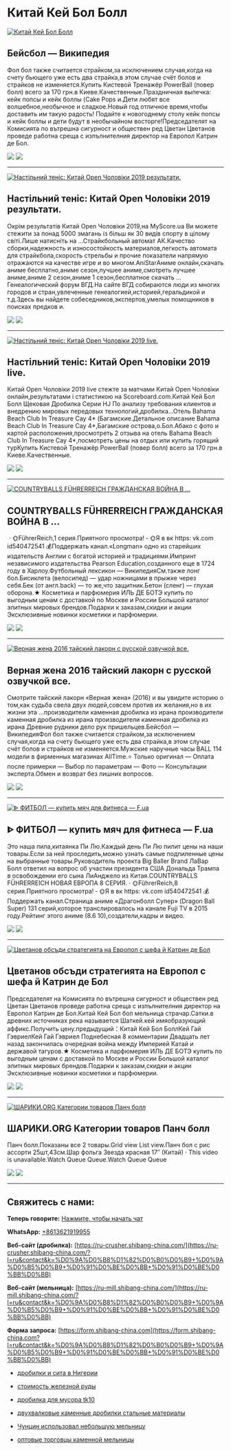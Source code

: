# Китай Кей Бол Болл

<a href="https://swt.shibang-china.com/?l=ru&img&k=%D0%9A%D0%B8%D1%82%D0%B0%D0%B9+%D0%9A%D0%B5%D0%B9+%D0%91%D0%BE%D0%BB+%D0%91%D0%BE%D0%BB%D0%BB" target="_blank">![Китай Кей Бол Болл](http://static.shibang-china.com/all-800x300/398.jpg)</a>

## Бейсбол — Википедия
Фол бол также считается страйком,за исключением случая,когда на счету бьющего уже есть два страйка,в этом случае счёт болов и страйков не изменяется.Купить Кистевой Тренажёр PowerBall (повер болл) всего за 170 грн.в Киеве.Качественные.Праздничная выпечка: кейк попсы и кейк боллы (Cake Pops и.Дети любят все волшебное,необычное и сладкое.Новый год отличное время,чтобы доставить им такую радость! Подайте к новогоднему столу кейк попсы и кейк боллы и дети будут в необычайном восторге!Председателят на Комисията по вътрешна сигурност и обществен ред Цветан Цветанов проведе работна среща с изпълнителния директор на Европол Катрин де Бол.


<a href="https://whatsapp.shibangsoft.com/WhatsApp.php" target="_blank" title="WhatsApp">![](http://static.shibang-china.com/icon/whatsapp.png)</a> <a href="https://swt.shibang-china.com/?l=ru&icon&k=%D0%9A%D0%B8%D1%82%D0%B0%D0%B9+%D0%9A%D0%B5%D0%B9+%D0%91%D0%BE%D0%BB+%D0%91%D0%BE%D0%BB%D0%BB" target="_blank">![](http://static.shibang-china.com/icon/chat-ru.png)</a>

---

<a href="https://swt.shibang-china.com/?l=ru&img&k=%D0%9A%D0%B8%D1%82%D0%B0%D0%B9+%D0%9A%D0%B5%D0%B9+%D0%91%D0%BE%D0%BB+%D0%91%D0%BE%D0%BB%D0%BB" target="_blank">![Настільний теніс: Китай Open Чоловіки 2019 результати.](http://static.shibang-china.com/all-800x300/1498.jpg)</a>

## Настільний теніс: Китай Open Чоловіки 2019 результати.
Окрім результатів Китай Open Чоловіки 2019,на MyScore.ua Ви можете стежити за понад 5000 змагань із більш як 30 видів спорту в цілому світі.Лише натисніть на …Страйкбольный автомат АК.Качество сборки,надежность и износостойкость материалов,легкость автомата для страйкбола,скорость стрельбы и прочие показатели напрямую отражаются на качестве игре и во многом.AniStarАниме онлайн,скачать аниме бесплатно,аниме сезон,лучшее аниме,смотреть лучшее аниме,аниме 2 сезон,аниме 1 сезон,бесплатное скачать …Генеалогический форум ВГД.На сайте ВГД собираются люди из многих городов и стран,увлеченные генеалогией,историей,геральдикой и т.д.Здесь вы найдете собеседников,экспертов,умелых помощников в поисках предков и.


<a href="https://whatsapp.shibangsoft.com/WhatsApp.php" target="_blank" title="WhatsApp">![](http://static.shibang-china.com/icon/whatsapp.png)</a> <a href="https://swt.shibang-china.com/?l=ru&icon&k=%D0%9A%D0%B8%D1%82%D0%B0%D0%B9+%D0%9A%D0%B5%D0%B9+%D0%91%D0%BE%D0%BB+%D0%91%D0%BE%D0%BB%D0%BB" target="_blank">![](http://static.shibang-china.com/icon/chat-ru.png)</a>

---

<a href="https://swt.shibang-china.com/?l=ru&img&k=%D0%9A%D0%B8%D1%82%D0%B0%D0%B9+%D0%9A%D0%B5%D0%B9+%D0%91%D0%BE%D0%BB+%D0%91%D0%BE%D0%BB%D0%BB" target="_blank">![Настільний теніс: Китай Open Чоловіки 2019 live.](http://static.shibang-china.com/all-800x300/265.jpg)</a>

## Настільний теніс: Китай Open Чоловіки 2019 live.
Китай Open Чоловіки 2019 live стежте за матчами Китай Open Чоловіки онлайн,результатами і статистикою на Scoreboard.com.Китай Кей Бол Болл Щековая Дробилка Серии HJ По анализу требования клиентов и внедрению мировых передовых технологий,дробилка…Отель Bahama Beach Club In Treasure Cay 4* (Багамские.Детальное описание Bahama Beach Club In Treasure Cay 4*,Багамские острова,о.Бол.Абако c фото и картой расположения,просмотреть 2 отзыва на отель Bahama Beach Club In Treasure Cay 4*,посмотреть цены на отдых или купить горящий турКупить Кистевой Тренажёр PowerBall (повер болл) всего за 170 грн.в Киеве.Качественные.


<a href="https://whatsapp.shibangsoft.com/WhatsApp.php" target="_blank" title="WhatsApp">![](http://static.shibang-china.com/icon/whatsapp.png)</a> <a href="https://swt.shibang-china.com/?l=ru&icon&k=%D0%9A%D0%B8%D1%82%D0%B0%D0%B9+%D0%9A%D0%B5%D0%B9+%D0%91%D0%BE%D0%BB+%D0%91%D0%BE%D0%BB%D0%BB" target="_blank">![](http://static.shibang-china.com/icon/chat-ru.png)</a>

---

<a href="https://swt.shibang-china.com/?l=ru&img&k=%D0%9A%D0%B8%D1%82%D0%B0%D0%B9+%D0%9A%D0%B5%D0%B9+%D0%91%D0%BE%D0%BB+%D0%91%D0%BE%D0%BB%D0%BB" target="_blank">![COUNTRYBALLS F&#220;HRERREICH ГРАЖДАНСКАЯ ВОЙНА В …](http://static.shibang-china.com/all-800x300/873.jpg)</a>

## COUNTRYBALLS F&#220;HRERREICH ГРАЖДАНСКАЯ ВОЙНА В …
&nbsp;&#0183;&#32;🌞F&#252;hrerReich,1 серия.Приятного просмотра!  ‐  🌞Я в вк https: vk.com id540472541 💰Поддержать канал.&#171;Longman&#187; одно из старейших издательств Англии с богатой историей и традициями.Импринт независимого издательства Pearson Education,созданного еще в 1724 году в Харлоу.Футбольный лексикон — ВикипедияСм.также лонг бол.Бисиклета (велосипед) — удар ножницами в прыжке через себя.Бек (от англ.back) — то же,что защитник.Бетон (сленг) — глухая оборона.★ Косметика и парфюмерия ИЛЬ ДЕ БОТЭ купить по выгодным ценам с доставкой по Москве и России Большой каталог элитных мировых брендов.Подарки к заказам,скидки и акции Эксклюзивные новинки косметики и парфюмерии.


<a href="https://whatsapp.shibangsoft.com/WhatsApp.php" target="_blank" title="WhatsApp">![](http://static.shibang-china.com/icon/whatsapp.png)</a> <a href="https://swt.shibang-china.com/?l=ru&icon&k=%D0%9A%D0%B8%D1%82%D0%B0%D0%B9+%D0%9A%D0%B5%D0%B9+%D0%91%D0%BE%D0%BB+%D0%91%D0%BE%D0%BB%D0%BB" target="_blank">![](http://static.shibang-china.com/icon/chat-ru.png)</a>

---

<a href="https://swt.shibang-china.com/?l=ru&img&k=%D0%9A%D0%B8%D1%82%D0%B0%D0%B9+%D0%9A%D0%B5%D0%B9+%D0%91%D0%BE%D0%BB+%D0%91%D0%BE%D0%BB%D0%BB" target="_blank">![Верная жена 2016 тайский лакорн с русской озвучкой все.](http://static.shibang-china.com/all-800x300/84.jpg)</a>

## Верная жена 2016 тайский лакорн с русской озвучкой все.
Смотрите тайский лакорн &#171;Верная жена&#187; (2016) и вы увидите историю о том,как судьба свела двух людей,совсем против их желания,но в их жизни эта …производители каменная дробилка из ирана производители каменная дробилка из ирана производители каменная дробилка из ирана Древние рудники дело рук пришельцев.Бейсбол — ВикипедияФол бол также считается страйком,за исключением случая,когда на счету бьющего уже есть два страйка,в этом случае счёт болов и страйков не изменяется.Мужские наручные часы BALL 114 модели в фирменных магазинах AllTime.⭐ Только оригинал — Оплата после примерки — Выбор по параметрам — Фото — Консультации эксперта.Обмен и возврат без лишних вопросов.


<a href="https://whatsapp.shibangsoft.com/WhatsApp.php" target="_blank" title="WhatsApp">![](http://static.shibang-china.com/icon/whatsapp.png)</a> <a href="https://swt.shibang-china.com/?l=ru&icon&k=%D0%9A%D0%B8%D1%82%D0%B0%D0%B9+%D0%9A%D0%B5%D0%B9+%D0%91%D0%BE%D0%BB+%D0%91%D0%BE%D0%BB%D0%BB" target="_blank">![](http://static.shibang-china.com/icon/chat-ru.png)</a>

---

<a href="https://swt.shibang-china.com/?l=ru&img&k=%D0%9A%D0%B8%D1%82%D0%B0%D0%B9+%D0%9A%D0%B5%D0%B9+%D0%91%D0%BE%D0%BB+%D0%91%D0%BE%D0%BB%D0%BB" target="_blank">![ᐈ ФИТБОЛ — купить мяч для фитнеса — F.ua](http://static.shibang-china.com/all-800x300/342.jpg)</a>

## ᐈ ФИТБОЛ — купить мяч для фитнеса — F.ua
Это наша пила,китаянка Пи Лю.Каждый день Пи Лю пилит цены на наши товары.Если за ней проследить,можно узнать самые подпиленные цены на выбранные товары.Руководитель проекта Big Baller Brand ЛаВар Болл ответил на вопрос об участии президента США Дональда Трампа в освобождении его сына ЛиАнджело из Китая.COUNTRYBALLS F&#220;HRERREICH НОВАЯ ЕВРОПА 8 СЕРИЯ.&nbsp;&#0183;&#32;🌞F&#252;hrerReich,8 серия.Приятного просмотра!  ‐  🌞Я в вк https: vk.com id540472541 💰Поддержать канал.Страница аниме &#171;Драгонболл Супер&#187; (Dragon Ball Super) 131 серий,которое транслировалось на канале Fuji TV в 2015 году.Рейтинг этого аниме (8.6 10),создатели,кадры и видео.


<a href="https://whatsapp.shibangsoft.com/WhatsApp.php" target="_blank" title="WhatsApp">![](http://static.shibang-china.com/icon/whatsapp.png)</a> <a href="https://swt.shibang-china.com/?l=ru&icon&k=%D0%9A%D0%B8%D1%82%D0%B0%D0%B9+%D0%9A%D0%B5%D0%B9+%D0%91%D0%BE%D0%BB+%D0%91%D0%BE%D0%BB%D0%BB" target="_blank">![](http://static.shibang-china.com/icon/chat-ru.png)</a>

---

<a href="https://swt.shibang-china.com/?l=ru&img&k=%D0%9A%D0%B8%D1%82%D0%B0%D0%B9+%D0%9A%D0%B5%D0%B9+%D0%91%D0%BE%D0%BB+%D0%91%D0%BE%D0%BB%D0%BB" target="_blank">![Цветанов обсъди стратегията на Европол с шефа й Катрин де Бол](http://static.shibang-china.com/all-800x300/425.jpg)</a>

## Цветанов обсъди стратегията на Европол с шефа й Катрин де Бол
Председателят на Комисията по вътрешна сигурност и обществен ред Цветан Цветанов проведе работна среща с изпълнителния директор на Европол Катрин де Бол.Китай Кей Бол бол мельница страчар.Сатки.в древних источниках река называется Шаткей.кей имяобразующий аффикс.Получить цену.предыдущий：Китай Кей Бол БоллКей Гай ГэвриелКей Гай Гэвриел Поднебесная 8 комментарии Двадцать лет назад закончилась очередная война между Империей Катай и державой тагуров.★ Косметика и парфюмерия ИЛЬ ДЕ БОТЭ купить по выгодным ценам с доставкой по Москве и России Большой каталог элитных мировых брендов.Подарки к заказам,скидки и акции Эксклюзивные новинки косметики и парфюмерии.


<a href="https://whatsapp.shibangsoft.com/WhatsApp.php" target="_blank" title="WhatsApp">![](http://static.shibang-china.com/icon/whatsapp.png)</a> <a href="https://swt.shibang-china.com/?l=ru&icon&k=%D0%9A%D0%B8%D1%82%D0%B0%D0%B9+%D0%9A%D0%B5%D0%B9+%D0%91%D0%BE%D0%BB+%D0%91%D0%BE%D0%BB%D0%BB" target="_blank">![](http://static.shibang-china.com/icon/chat-ru.png)</a>

---

<a href="https://swt.shibang-china.com/?l=ru&img&k=%D0%9A%D0%B8%D1%82%D0%B0%D0%B9+%D0%9A%D0%B5%D0%B9+%D0%91%D0%BE%D0%BB+%D0%91%D0%BE%D0%BB%D0%BB" target="_blank">![ШАРИКИ.ORG Категории товаров Панч болл](http://static.shibang-china.com/all-800x300/286.jpg)</a>

## ШАРИКИ.ORG Категории товаров Панч болл
Панч болл.Показаны все 2 товары.Grid view List view.Панч бол с рис ассорти 25шт,43см.Шар фольга Звезда красная 17″ (Китай)&nbsp;&#0183;&#32;This video is unavailable.Watch Queue Queue.Watch Queue Queue

<a href="https://whatsapp.shibangsoft.com/WhatsApp.php" target="_blank" title="WhatsApp">![](http://static.shibang-china.com/icon/whatsapp.png)</a> <a href="https://swt.shibang-china.com/?l=ru&icon&k=%D0%9A%D0%B8%D1%82%D0%B0%D0%B9+%D0%9A%D0%B5%D0%B9+%D0%91%D0%BE%D0%BB+%D0%91%D0%BE%D0%BB%D0%BB" target="_blank">![](http://static.shibang-china.com/icon/chat-ru.png)</a>

---
## Свяжитесь с нами:

**Теперь говорите:** [Нажмите, чтобы начать чат](https://swt.shibang-china.com?l=ru&contact&k=%D0%9A%D0%B8%D1%82%D0%B0%D0%B9+%D0%9A%D0%B5%D0%B9+%D0%91%D0%BE%D0%BB+%D0%91%D0%BE%D0%BB%D0%BB)

**WhatsApp:**  [+8613621919955](https://whatsapp.shibangsoft.com/WhatsApp.php)

**Веб-сайт (дробилка):** [https://ru-crusher.shibang-china.com/](https://ru-crusher.shibang-china.com/?l=ru&contact&k=%D0%9A%D0%B8%D1%82%D0%B0%D0%B9+%D0%9A%D0%B5%D0%B9+%D0%91%D0%BE%D0%BB+%D0%91%D0%BE%D0%BB%D0%BB)

**Веб-сайт (мельница):** [https://ru-mill.shibang-china.com/](https://ru-mill.shibang-china.com/?l=ru&contact&k=%D0%9A%D0%B8%D1%82%D0%B0%D0%B9+%D0%9A%D0%B5%D0%B9+%D0%91%D0%BE%D0%BB+%D0%91%D0%BE%D0%BB%D0%BB)

**Форма запроса:** [https://form.shibang-china.com](https://form.shibang-china.com?l=ru&contact&k=%D0%9A%D0%B8%D1%82%D0%B0%D0%B9+%D0%9A%D0%B5%D0%B9+%D0%91%D0%BE%D0%BB+%D0%91%D0%BE%D0%BB%D0%BB)

* [дробилки и сита в Нигерии](../134/%D0%B4%D1%80%D0%BE%D0%B1%D0%B8%D0%BB%D0%BA%D0%B8%20%D0%B8%20%D1%81%D0%B8%D1%82%D0%B0%20%D0%B2%20%D0%9D%D0%B8%D0%B3%D0%B5%D1%80%D0%B8%D0%B8.md)

* [стоимость железной руды](../134/%D1%81%D1%82%D0%BE%D0%B8%D0%BC%D0%BE%D1%81%D1%82%D1%8C%20%D0%B6%D0%B5%D0%BB%D0%B5%D0%B7%D0%BD%D0%BE%D0%B9%20%D1%80%D1%83%D0%B4%D1%8B.md)

* [дробилка для мусора tk10](../134/%D0%B4%D1%80%D0%BE%D0%B1%D0%B8%D0%BB%D0%BA%D0%B0%20%D0%B4%D0%BB%D1%8F%20%D0%BC%D1%83%D1%81%D0%BE%D1%80%D0%B0%20tk10.md)

* [двухвалковые каменные дробилки стальные материалы](../131/%D0%B4%D0%B2%D1%83%D1%85%D0%B2%D0%B0%D0%BB%D0%BA%D0%BE%D0%B2%D1%8B%D0%B5%20%D0%BA%D0%B0%D0%BC%D0%B5%D0%BD%D0%BD%D1%8B%D0%B5%20%D0%B4%D1%80%D0%BE%D0%B1%D0%B8%D0%BB%D0%BA%D0%B8%20%D1%81%D1%82%D0%B0%D0%BB%D1%8C%D0%BD%D1%8B%D0%B5%20%D0%BC%D0%B0%D1%82%D0%B5%D1%80%D0%B8%D0%B0%D0%BB%D1%8B.md)

* [Чунцин использовал небольшую мельницу](../134/%D0%A7%D1%83%D0%BD%D1%86%D0%B8%D0%BD%20%D0%B8%D1%81%D0%BF%D0%BE%D0%BB%D1%8C%D0%B7%D0%BE%D0%B2%D0%B0%D0%BB%20%D0%BD%D0%B5%D0%B1%D0%BE%D0%BB%D1%8C%D1%88%D1%83%D1%8E%20%D0%BC%D0%B5%D0%BB%D1%8C%D0%BD%D0%B8%D1%86%D1%83.md)

* [оптовые торговцы каменной мельницы](../131/%D0%BE%D0%BF%D1%82%D0%BE%D0%B2%D1%8B%D0%B5%20%D1%82%D0%BE%D1%80%D0%B3%D0%BE%D0%B2%D1%86%D1%8B%20%D0%BA%D0%B0%D0%BC%D0%B5%D0%BD%D0%BD%D0%BE%D0%B9%20%D0%BC%D0%B5%D0%BB%D1%8C%D0%BD%D0%B8%D1%86%D1%8B.md)